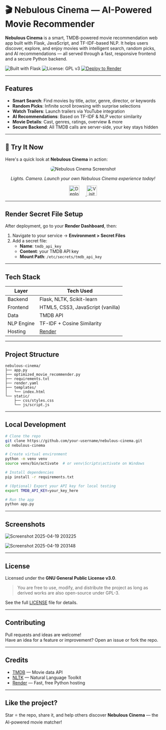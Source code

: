 # 🎬 Nebulous Cinema — AI-Powered Movie Recommender

**Nebulous Cinema** is a smart, TMDB-powered movie recommendation web app built with Flask, JavaScript, and TF-IDF-based NLP. It helps users discover, explore, and enjoy movies with intelligent search, random picks, and AI recommendations — all served through a fast, responsive frontend and a secure Python backend.

![Built with Flask](https://img.shields.io/badge/Built%20With-Flask-blue?logo=flask&logoColor=white)
![License: GPL v3](https://img.shields.io/badge/License-GPLv3-blue.svg)
<a href="https://render.com/deploy" target="_blank">
  <img src="https://img.shields.io/badge/Deploy_to_Render-Click_Here-blue?style=for-the-badge&logo=cloudinary" alt="Deploy to Render"/>
</a>


---

## Features

-  **Smart Search**: Find movies by title, actor, genre, director, or keywords
-  **Random Picks**: Infinite scroll browsing with surprise selections
-  **Watch Trailers**: Launch trailers via YouTube integration
-  **AI Recommendations**: Based on TF-IDF & NLP vector similarity
-  **Movie Details**: Cast, genres, ratings, overview & more
-  **Secure Backend**: All TMDB calls are server-side, your key stays hidden

---

## 🚀 Try It Now

Here's a quick look at **Nebulous Cinema** in action:

<p align="center">
  <img src="https://github.com/user-attachments/assets/41d76e86-ccfc-4e6a-b986-40c6250ee4c3" alt="Nebulous Cinema Screenshot" style="border-radius: 12px; max-width: 90%;"/>
</p>

<p align="center">
  <em>Lights. Camera. Launch your own Nebulous Cinema experience today!</em>
</p>

<p align="center">
  <a href="https://render.com/deploy" target="_blank">
    <img src="https://render.com/images/deploy-to-render-button.svg" alt="Deploy to Render" height="33" style="margin-right: 20px;"/>
  </a>
  <a href="https://nebulous-cinema.onrender.com/" target="_blank">
    <img src="https://img.shields.io/badge/Launch-Nebulous%20Cinema-brightgreen?style=for-the-badge&logo=rocket" alt="Visit Nebulous Cinema" height="33">
  </a>
</p>

---

##  Render Secret File Setup

After deployment, go to your **Render Dashboard**, then:

1. Navigate to your service → **Environment > Secret Files**
2. Add a secret file:
   - **Name**: `tmdb_api_key`
   - **Content**: your TMDB API key
   - **Mount Path**: `/etc/secrets/tmdb_api_key`

---

##  Tech Stack

| Layer      | Tech Used                      |
|------------|--------------------------------|
| Backend    | Flask, NLTK, Scikit-learn      |
| Frontend   | HTML5, CSS3, JavaScript (vanilla) |
| Data       | TMDB API                       |
| NLP Engine | TF-IDF + Cosine Similarity     |
| Hosting    | [Render](https://render.com)   |

---

##  Project Structure

```
nebulous-cinema/
├── app.py
├── optimized_movie_recommender.py
├── requirements.txt
├── render.yaml
├── templates/
│   └── index.html
└── static/
    ├── css/styles.css
    └── js/script.js
```

---

##  Local Development

```bash
# Clone the repo
git clone https://github.com/your-username/nebulous-cinema.git
cd nebulous-cinema

# Create virtual environment
python -m venv venv
source venv/bin/activate  # or venv\Scripts\activate on Windows

# Install dependencies
pip install -r requirements.txt

# (Optional) Export your API key for local testing
export TMDB_API_KEY=your_key_here

# Run the app
python app.py
```

---

##  Screenshots

 ![Screenshot 2025-04-19 203225](https://github.com/user-attachments/assets/f6263411-0dde-4d2b-90f5-1108091e1aec)

 ![Screenshot 2025-04-19 203148](https://github.com/user-attachments/assets/d3d93aeb-637d-4c42-b9ad-bead84cc82fb)

---

##  License

Licensed under the **GNU General Public License v3.0**.

> You are free to use, modify, and distribute the project as long as derived works are also open-source under GPL-3.

 See the full [LICENSE](LICENSE) file for details.

---

##  Contributing

Pull requests and ideas are welcome!  
Have an idea for a feature or improvement? Open an issue or fork the repo.

---

##  Credits

- [TMDB](https://www.themoviedb.org/) — Movie data API  
- [NLTK](https://www.nltk.org/) — Natural Language Toolkit  
- [Render](https://render.com/) — Fast, free Python hosting

---

##  Like the project?

Star ⭐ the repo, share it, and help others discover **Nebulous Cinema** — the AI-powered movie matcher!
